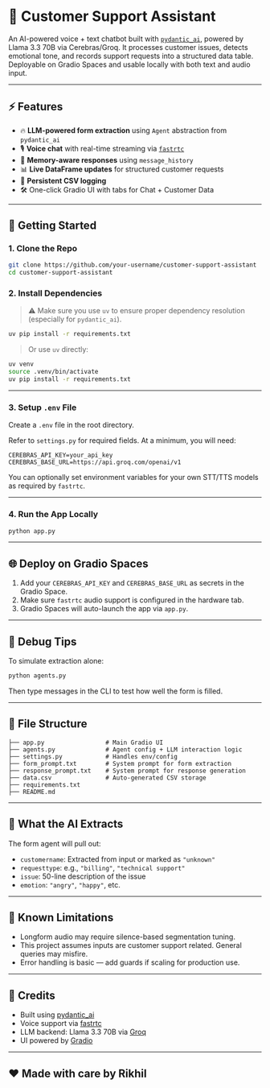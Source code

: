 # 💬 Customer Support Assistant

An AI-powered voice + text chatbot built with [`pydantic_ai`](https://github.com/roboflow/pydantic-ai), powered by Llama 3.3 70B via Cerebras/Groq. It processes customer issues, detects emotional tone, and records support requests into a structured data table. Deployable on Gradio Spaces and usable locally with both text and audio input.

---

## ⚡ Features

- 🔥 **LLM-powered form extraction** using `Agent` abstraction from `pydantic_ai`
- 🎙️ **Voice chat** with real-time streaming via [`fastrtc`](https://github.com/Rikhil-Rai/fastrtc)
- 🧠 **Memory-aware responses** using `message_history`
- 📊 **Live DataFrame updates** for structured customer requests
- 💾 **Persistent CSV logging**
- 🛠️ One-click Gradio UI with tabs for Chat + Customer Data

---

## 🚀 Getting Started

### 1. Clone the Repo

```bash
git clone https://github.com/your-username/customer-support-assistant
cd customer-support-assistant
```

### 2. Install Dependencies

> ⚠️ Make sure you use `uv` to ensure proper dependency resolution (especially for `pydantic_ai`).

```bash
uv pip install -r requirements.txt
```

> Or use `uv` directly:

```bash
uv venv
source .venv/bin/activate
uv pip install -r requirements.txt
```

---

### 3. Setup `.env` File

Create a `.env` file in the root directory.

Refer to `settings.py` for required fields. At a minimum, you will need:

```env
CEREBRAS_API_KEY=your_api_key
CEREBRAS_BASE_URL=https://api.groq.com/openai/v1
```

You can optionally set environment variables for your own STT/TTS models as required by `fastrtc`.

---

### 4. Run the App Locally

```bash
python app.py
```

---

## 🌐 Deploy on Gradio Spaces

1. Add your `CEREBRAS_API_KEY` and `CEREBRAS_BASE_URL` as secrets in the Gradio Space.
2. Make sure `fastrtc` audio support is configured in the hardware tab.
3. Gradio Spaces will auto-launch the app via `app.py`.

---

## 🧪 Debug Tips

To simulate extraction alone:

```bash
python agents.py
```

Then type messages in the CLI to test how well the form is filled.

---

## 📁 File Structure

```plaintext
├── app.py                 # Main Gradio UI
├── agents.py              # Agent config + LLM interaction logic
├── settings.py            # Handles env/config
├── form_prompt.txt        # System prompt for form extraction
├── response_prompt.txt    # System prompt for response generation
├── data.csv               # Auto-generated CSV storage
├── requirements.txt
├── README.md
```

---

## 🧠 What the AI Extracts

The form agent will pull out:

- `customername`: Extracted from input or marked as `"unknown"`
- `requesttype`: e.g., `"billing"`, `"technical support"`
- `issue`: 50-line description of the issue
- `emotion`: `"angry"`, `"happy"`, etc.

---

## 🛑 Known Limitations

- Longform audio may require silence-based segmentation tuning.
- This project assumes inputs are customer support related. General queries may misfire.
- Error handling is basic — add guards if scaling for production use.

---

## 🙏 Credits

- Built using [pydantic_ai](https://github.com/roboflow/pydantic-ai)
- Voice support via [fastrtc](https://github.com/Rikhil-Rai/fastrtc)
- LLM backend: Llama 3.3 70B via [Groq](https://groq.com/)
- UI powered by [Gradio](https://gradio.app/)

---

## ❤️ Made with care by Rikhil
